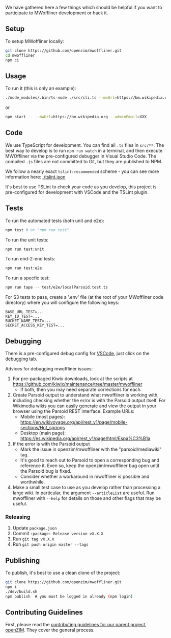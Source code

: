 We have gathered here a few things which should be helpful if you want
to participate to MWoffliner development or hack it.

## Setup

To setup MWoffliner locally:
```bash
git clone https://github.com/openzim/mwoffliner.git
cd mwoffliner
npm ci
```

## Usage

To run it (this is only an example):
```bash
./node_modules/.bin/ts-node ./src/cli.ts --mwUrl=https://bm.wikipedia.org --adminEmail=XXX
```

or

```bash
npm start -- --mwUrl=https://bm.wikipedia.org --adminEmail=XXX
```

## Code

We use TypeScript for development. You can find all `.ts` files in
`src/**`.  The best way to develop is to run `npm run watch` in a
terminal, and then execute MWOffliner via the pre-configured debugger
in Visual Studio Code.  The compiled `.js` files are not committed to
Git, but they are published to NPM.

We follow a nearly exact `tslint:recommended` scheme -
you can see more information here: [./tslint.json](./tslint.json)

It's best to use TSLint to check your code as you develop, this
project is pre-configured for development with VSCode and the TSLint
plugin.

## Tests

To run the automated tests (both unit and e2e):
```bash
npm test # or "npm run test"
```

To run the unit tests:
```bash
npm run test:unit
```

To run end-2-end tests:
```bash
npm run test:e2e
```

To run a specfic test:
```bash
npm run tape -- test/e2e/localParsoid.test.ts
```

For S3 tests to pass, create a '.env' file (at the root of your
MWoffliner code directory) where you will configure the following
keys:
```
BASE_URL_TEST=...
KEY_ID_TEST=...
BUCKET_NAME_TEST=...
SECRET_ACCESS_KEY_TEST=...
```

## Debugging

There is a pre-configured debug config for
[VSCode](https://code.visualstudio.com/), just click on the debugging
tab.

Advices for debugging mwoffliner issues:

1.  For pre-packaged Kiwix downloads, look at the scripts at
    https://github.com/kiwix/maintenance/tree/master/mwoffliner
    *   If both, then you may need separate corrections for each.
2.  Create Parsoid output to understand what mwoffliner is working
    with, including checking whether the error is with the Parsoid
    output itself.  For Wikimedia wikis you can easily generate and
    view the output in your browser using the Parsoid REST interface.
    Example URLs:
    *   Mobile (most pages):
        https://en.wikivoyage.org/api/rest_v1/page/mobile-sections/Hot_springs
    *   Desktop (main page):
        https://es.wikipedia.org/api/rest_v1/page/html/Espa%C3%B1a
3.  If the error is with the Parsoid output
    *   Mark the issue in openzim/mwoffliner with the
        "parsoid/mediawiki" tag.
    *   It's good to reach out to Parsoid to open a corresponding bug
        and reference it. Even so, keep the openzim/mwoffliner bug
        open until the Parsoid bug is fixed.
    *   Consider whether a workaround in mwoffliner is possible and
        worthwhile.
4.  Make a small test case to use as you develop rather than
    processing a large wiki. In particular, the argument
    `--articleList` are useful.  Run mwoffliner with `--help` for
    details on those and other flags that may be useful.

### Releasing
1. Update `package.json`
2. Commit `:package: Release version vX.X.X`
3. Run `git tag vX.X.X`
4. Run `git push origin master --tags`

## Publishing
To publish, it's best to use a clean clone of the project:
```bash
git clone https://github.com/openzim/mwoffliner.git
npm i
./dev/build.sh
npm publish  # you must be logged in already (npm login)
```

## Contributing Guidelines

First, please read the [contributing guidelines for our parent
project,
openZIM](https://github.com/openzim/overview/blob/master/CONTRIBUTING.md).
They cover the general process.
